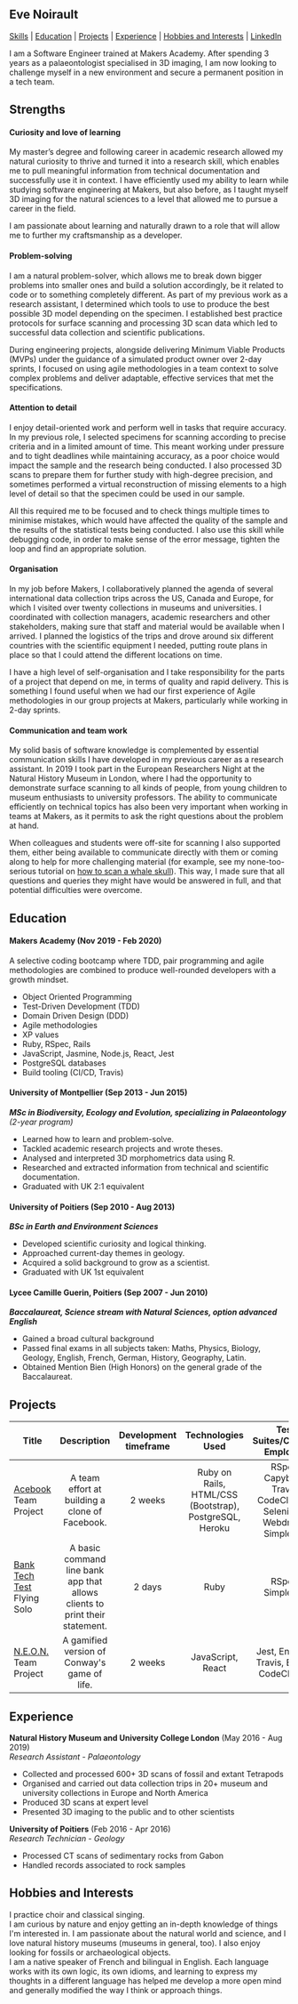 ## Eve Noirault
[Skills](#skills) | [Education](#education) | [Projects](#projects) |  [Experience](#experience) | [Hobbies and Interests](#hobbies-and-interests) | [LinkedIn](https://www.linkedin.com/in/eve-noirault-251489a5)

I am a Software Engineer trained at Makers Academy. After spending 3 years as a palaeontologist specialised in 3D imaging, I am now looking to challenge myself in a new environment and secure a permanent position in a tech team.   


## Strengths

#### Curiosity and love of learning
My master’s degree and following career in academic research allowed my natural curiosity to thrive and turned it into a research skill, which enables me to pull meaningful information from technical documentation and successfully use it in context. I have efficiently used my ability to learn while studying software engineering at Makers, but also before, as I taught myself 3D imaging for the natural sciences to a level that allowed me to pursue a career in the field.  

I am passionate about learning and naturally drawn to a role that will allow me to further my craftsmanship as a developer. 

#### Problem-solving

I am a natural problem-solver, which allows me to break down bigger problems into smaller ones and build a solution accordingly, be it related to code or to something completely different. As part of my previous work as a research assistant, I determined which tools to use to produce the best possible 3D model depending on the specimen. I established best practice protocols for surface scanning and processing 3D scan data which led to successful data collection and scientific publications.     

During engineering projects, alongside delivering Minimum Viable Products (MVPs) under the guidance of a simulated product owner over 2-day sprints, I focused on using agile methodologies in a team context to solve complex problems and deliver adaptable, effective services that met the specifications.   


#### Attention to detail

I enjoy detail-oriented work and perform well in tasks that require accuracy. In my previous role, I selected specimens for scanning according to precise criteria and in a limited amount of time. This meant working under pressure and to tight deadlines while maintaining accuracy, as a poor choice would impact the sample and the research being conducted. I also processed 3D scans to prepare them for further study with high-degree precision, and sometimes performed a virtual reconstruction of missing elements to a high level of detail so that the specimen could be used in our sample.

All this required me to be focused and to check things multiple times to minimise mistakes, which would have affected the quality of the sample and the results of the statistical tests being conducted. I also use this skill while debugging code, in order to make sense of the error message, tighten the loop and find an appropriate solution.

#### Organisation

In my job before Makers, I collaboratively planned the agenda of several international data collection trips across the US, Canada and Europe, for which I visited over twenty collections in museums and universities. I coordinated with collection managers, academic researchers and other stakeholders, making sure that staff and material would be available when I arrived. I planned the logistics of the trips and drove around six different countries with the scientific equipment I needed, putting route plans in place so that I could attend the different locations on time.

I have a high level of self-organisation and I take responsibility for the parts of a project that depend on me, in terms of quality and rapid delivery. This is something I found useful when we had our first experience of Agile methodologies in our group projects at Makers, particularly while working in 2-day sprints.

#### Communication and team work

My solid basis of software knowledge is complemented by essential communication skills I have developed in my previous career as a research assistant. In 2019 I took part in the European Researchers Night at the Natural History Museum in London, where I had the opportunity to demonstrate surface scanning to all kinds of people, from young children to museum enthusiasts to university professors. The ability to communicate efficiently on technical topics has also been very important when working in teams at Makers, as it permits to ask the right questions about the problem at hand.

When colleagues and students were off-site for scanning I also supported them, either being available to communicate directly with them or coming along to help for more challenging material (for example, see my none-too-serious tutorial on [how to scan a whale skull](https://www.goswamilab.com/single-post/2018/09/05/A-Megaptera-Mission-Recipe-for-scanning-a-humpback-whale-skull)). This way, I made sure that all questions and queries they might have would be answered in full, and that potential difficulties were overcome.


## Education

#### Makers Academy (Nov 2019 - Feb 2020)
A selective coding bootcamp where TDD, pair programming and agile methodologies are combined to produce well-rounded developers with a growth mindset.

- Object Oriented Programming
- Test-Driven Development (TDD)
- Domain Driven Design (DDD)
- Agile methodologies
- XP values
- Ruby, RSpec, Rails
- JavaScript, Jasmine, Node.js, React, Jest
- PostgreSQL databases
- Build tooling (CI/CD, Travis)

#### University of Montpellier (Sep 2013 - Jun 2015)

_**MSc in Biodiversity, Ecology and Evolution, specializing in Palaeontology** (2-year program)_      
- Learned how to learn and problem-solve.
- Tackled academic research projects and wrote theses.
- Analysed and interpreted 3D morphometrics data using R.  
- Researched and extracted information from technical and scientific documentation.
- Graduated with UK 2:1 equivalent


#### University of Poitiers (Sep 2010 - Aug 2013)

_**BSc in Earth and Environment Sciences**_    
- Developed scientific curiosity and logical thinking.
- Approached current-day themes in geology. 
- Acquired a solid background to grow as a scientist.
- Graduated with UK 1st equivalent


#### Lycee Camille Guerin, Poitiers (Sep 2007 - Jun 2010)

_**Baccalaureat, Science stream with Natural Sciences, option advanced English**_   
- Gained a broad cultural background 
- Passed final exams in all subjects taken: Maths, Physics, Biology, Geology, English, French, German, History, Geography, Latin. 
- Obtained Mention Bien (High Honors) on the general grade of the Baccalaureat.

## Projects

| Title        | Description           | Development timeframe  | Technologies Used | Test Suites/CIs/CDs Employed |
| -------------|:--------------------:|:----------------------:|:------------------:|:-----------------------------:|
| [Acebook](https://github.com/even13/acebook-luckerberg) Team Project| A team effort at building a clone of Facebook. | 2 weeks | Ruby on Rails, HTML/CSS (Bootstrap), PostgreSQL, Heroku | RSpec, Capybara, Travis, CodeClimate, Selenium-Webdriver, Simplecov |
| [Bank Tech Test](https://github.com/even13/bank-tech-test) Flying Solo | A basic command line bank app that allows clients to print their statement. |   2 days | Ruby | RSpec, Simplecov |
|[N.E.O.N.](https://github.com/even13/game_of_life) Team Project| A gamified version of Conway's game of life. | 2 weeks | JavaScript, React | Jest, Enzyme, Travis, ESLint, CodeClimate |

## Experience

**Natural History Museum and University College London** (May 2016 - Aug 2019)    
*Research Assistant - Palaeontology*  
- Collected and processed 600+ 3D scans of fossil and extant Tetrapods
- Organised and carried out data collection trips in 20+ museum and university collections in Europe and North America
- Produced 3D scans at expert level
- Presented 3D imaging to the public and to other scientists

**University of Poitiers** (Feb 2016 - Apr 2016)   
*Research Technician - Geology*  
- Processed CT scans of sedimentary rocks from Gabon
- Handled records associated to rock samples


## Hobbies and Interests

I practice choir and classical singing.     
I am curious by nature and enjoy getting an in-depth knowledge of things I'm interested in. I am passionate about the natural world and science, and I love natural history museums (museums in general, too). I also enjoy looking for fossils or archaeological objects.  
I am a native speaker of French and bilingual in English. Each language works with its own logic, its own idioms, and learning to express my thoughts in a different language has helped me develop a more open mind and generally modified the way I think or approach things.       
